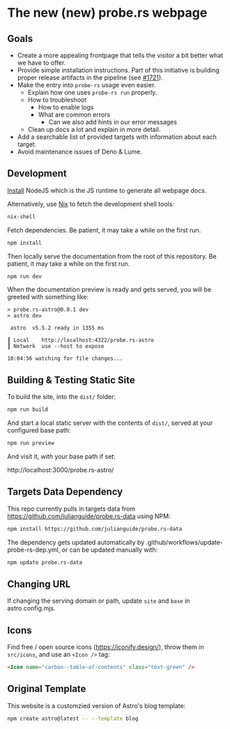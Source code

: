 # The new (new) probe.rs webpage

## Goals

- Create a more appealing frontpage that tells the visitor a bit better what we
  have to offer.
- Provide simple installation instructions. Part of this initiative is building
  proper release artifacts in the pipeline (see
  [#1721](https://github.com/probe-rs/probe-rs/pull/1721)).
- Make the entry into `probe-rs` usage even easier.
  - Explain how one uses `probe-rs run` properly.
  - How to troubleshoot
    - How to enable logs
    - What are common errors
      - Can we also add hints in our error messages
  - Clean up docs a lot and explain in more detail.
- Add a searchable list of provided targets with information about each target.
- Avoid maintenance issues of Deno & Lume.

## Development

[Install](https://deno.land/manual@v1.36.3/getting_started/installation) NodeJS
which is the JS runtime to generate all webpage docs.

Alternatively, use [Nix](https://nixos.org/download/) to fetch the
development shell tools:

```sh
nix-shell
```

Fetch dependencies. Be patient, it may take a while on the first run.

```sh
npm install
```

Then locally serve the documentation from the root of this repository. Be
patient, it may take a while on the first run.

```sh
npm run dev
```

When the documentation preview is ready and gets served, you will be greeted
with something like:

```
> probe.rs-astro@0.0.1 dev
> astro dev

 astro  v5.5.2 ready in 1355 ms

┃ Local    http://localhost:4322/probe.rs-astro
┃ Network  use --host to expose

10:04:56 watching for file changes...
```

## Building & Testing Static Site

To build the site, into the `dist/` folder:

```sh
npm run build
```

And start a local static server with the contents of `dist/`,
served at your configured base path:

```sh
npm run preview
```

And visit it, _with_ your base path if set:

http://localhost:3000/probe.rs-astro/

## Targets Data Dependency

This repo currently pulls in targets data from https://github.com/julianguide/probe.rs-data using
NPM:

```sh
npm install https://github.com/julianguide/probe.rs-data
```

The dependency gets updated automatically by .github/workflows/update-probe-rs-dep.yml,
or can be updated manually with:

```sh
npm update probe.rs-data
```

## Changing URL

If changing the serving domain or path, update `site` and `base` in astro.config.mjs.

## Icons

Find free / open source icons (https://iconify.design/),
throw them in `src/icons`, and use an `<Icon />` tag:

```html
<Icon name="carbon--table-of-contents" class="text-green" />
```

## Original Template

This website is a customzied version of Astro's blog template:

```sh
npm create astro@latest -- --template blog
```